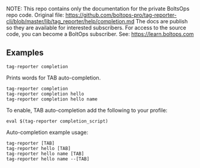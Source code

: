 <!-- note marker start -->
NOTE: This repo contains only the documentation for the private BoltsOps repo code.
Original file: https://github.com/boltops-pro/tag-reporter-cli/blob/master/lib/tag_reporter/help/completion.md
The docs are publish so they are available for interested subscribers.
For access to the source code, you can become a BoltOps subscriber.
See: https://learn.boltops.com

<!-- note marker end -->

## Examples

    tag-reporter completion

Prints words for TAB auto-completion.

    tag-reporter completion
    tag-reporter completion hello
    tag-reporter completion hello name

To enable, TAB auto-completion add the following to your profile:

    eval $(tag-reporter completion_script)

Auto-completion example usage:

    tag-reporter [TAB]
    tag-reporter hello [TAB]
    tag-reporter hello name [TAB]
    tag-reporter hello name --[TAB]
